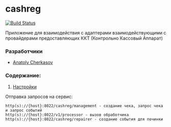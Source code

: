 # cashreg


[![Build Status](http://ci.rbkmoney.com/buildStatus/icon?job=rbkmoney_private/cashreg/master)](http://ci.rbkmoney.com/job/rbkmoney_private/job/cashreg/job/master/)


Приложение для взаимодействия с адаптерами взаимодействующими с провайдерами предоставляющих ККТ (Контрольно Кассовый Аппарат)

### Разработчики

- [Anatoly Cherkasov](https://github.com/avcherkasov)


### Содержание:

1. [Настройки](docs/settings.md)


Отправка запросов на сервис:

```
http(s)://{host}:8022/cashreg/management - создание чека, запрос чека и запрос событий
http(s)://{host}:8022/v1/processor - вызов обработчика
http(s)://{host}:8022/cashreg/repairer - создание события для починки
```
